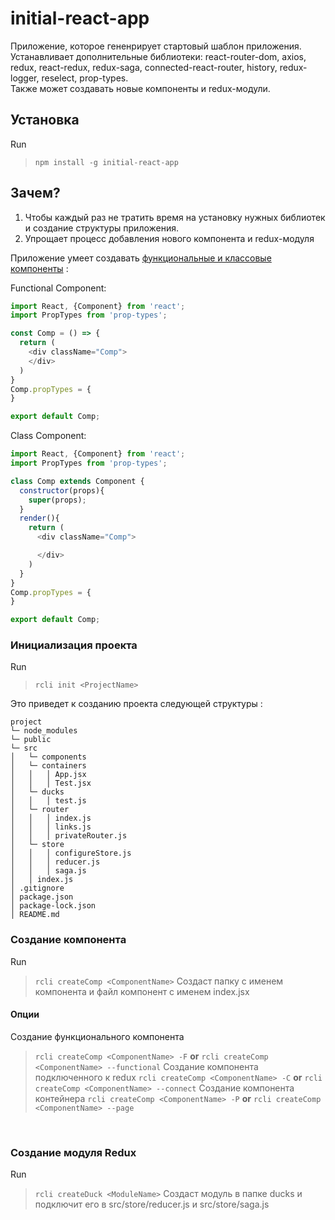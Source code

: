 # initial-react-app

Приложение, которое гененрирует стартовый шаблон приложения. Устанавливает дополнительные библиотеки:
react-router-dom, axios, redux, react-redux, redux-saga, connected-react-router, history, redux-logger, reselect, prop-types.
<br>
Также может создавать новые компоненты и redux-модули.
<br>

## Установка

Run

>```npm install -g initial-react-app```

## Зачем?

1. Чтобы каждый раз не тратить время на установку нужных библиотек и создание структуры приложения.
2. Упрощает процесс добавления нового компонента и redux-модуля

Приложение умеет создавать [функциональные и классовые компоненты](https://ru.reactjs.org/docs/components-and-props.html#function-and-class-components) :

Functional Component:


```javascript
import React, {Component} from 'react';
import PropTypes from 'prop-types';

const Comp = () => {
  return (
    <div className="Comp">
    </div>
  )
}
Comp.propTypes = {
}

export default Comp;
```

Class Component:

```javascript
import React, {Component} from 'react';
import PropTypes from 'prop-types';

class Comp extends Component {
  constructor(props){
    super(props);
  }
  render(){
    return (
      <div className="Comp">

      </div>
    )
  }
}
Comp.propTypes = {
}

export default Comp;
```

### Инициализация проекта

Run

>```rcli init <ProjectName>```

Это приведет к созданию проекта следующей структуры : <br>
```
project
└─ node_modules
└─ public
└─ src
│   └─ components
│   └─ containers
│   │   │ App.jsx
│   │   │ Test.jsx
│   └─ ducks
│   │   │ test.js
│   └─ router
│   │   │ index.js
│   │   │ links.js
│   │   │ privateRouter.js
│   └─ store
│   │   │ configureStore.js
│   │   │ reducer.js
│   │   │ saga.js
│   │ index.js
│ .gitignore
│ package.json
│ package-lock.json
│ README.md
```
### Создание компонента
Run
>```rcli createComp <ComponentName>```
Создаст папку с именем компонента и файл компонент с именем index.jsx

#### Опции

Создание функционального компонента
>```rcli createComp <ComponentName> -F``` <b>or</b> ```rcli createComp <ComponentName> --functional```
Создание компонента подключенного к redux
>```rcli createComp <ComponentName> -C``` <b>or</b> ```rcli createComp <ComponentName> --connect```
Создание компонента контейнера
>```rcli createComp <ComponentName> -P``` <b>or</b> ```rcli createComp <ComponentName> --page```
<br>

### Создание модуля Redux

Run
>```rcli createDuck <ModuleName>```
Создаст модуль в папке ducks и подключит его в src/store/reducer.js и  src/store/saga.js
